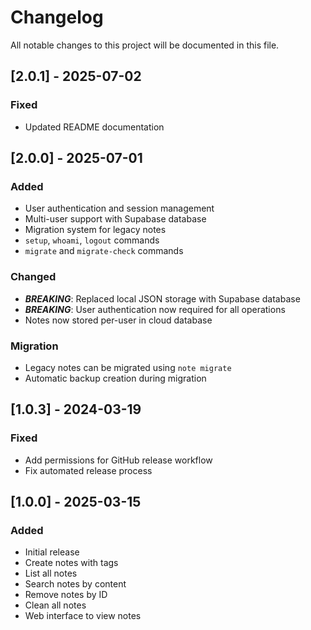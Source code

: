 # Changelog

All notable changes to this project will be documented in this file.

## [2.0.1] - 2025-07-02

### Fixed
- Updated README documentation

## [2.0.0] - 2025-07-01

### Added
- User authentication and session management
- Multi-user support with Supabase database
- Migration system for legacy notes
- `setup`, `whoami`, `logout` commands
- `migrate` and `migrate-check` commands

### Changed
- ***BREAKING***: Replaced local JSON storage with Supabase database
- ***BREAKING***: User authentication now required for all operations
- Notes now stored per-user in cloud database

### Migration
- Legacy notes can be migrated using `note migrate`
- Automatic backup creation during migration

## [1.0.3] - 2024-03-19

### Fixed
- Add permissions for GitHub release workflow
- Fix automated release process

## [1.0.0] - 2025-03-15

### Added
- Initial release
- Create notes with tags
- List all notes
- Search notes by content
- Remove notes by ID
- Clean all notes
- Web interface to view notes